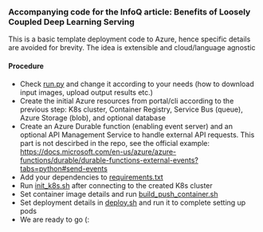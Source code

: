 ### Accompanying code for the InfoQ article: Benefits of Loosely Coupled Deep Learning Serving
This is a basic template deployment code to Azure, hence specific details are avoided for brevity. The idea is extensible and cloud/language agnostic

#### Procedure
- Check [run.py]("https://github.com/elras/Loosely-Coupled-ML-Serving/blob/master/run.py") and change it according to your needs (how to download input images, upload output results etc.)
- Create the initial Azure resources from portal/cli according to the previous step: K8s cluster, Container Registry, Service Bus (queue), Azure Storage (blob), and optional database
- Create an Azure Durable function (enabling event server) and an optional API Management Service to handle external API requests. This part is not descirbed in the repo, see the official example: https://docs.microsoft.com/en-us/azure/azure-functions/durable/durable-functions-external-events?tabs=python#send-events
- Add your dependencies to [requirements.txt]("https://github.com/elras/Loosely-Coupled-ML-Serving/blob/master/requirements.txt")
- Run [init_k8s.sh]("https://github.com/elras/Loosely-Coupled-ML-Serving/blob/master/init_k8s.sh") after connecting to the created K8s cluster
- Set container image details and run [build_push_container.sh]("https://github.com/elras/Loosely-Coupled-ML-Serving/blob/master/build_push_container.sh")
- Set deployment details in [deploy.sh]("https://github.com/elras/Loosely-Coupled-ML-Serving/blob/master/deploy.sh") and run it to complete setting up pods
- We are ready to go (:
